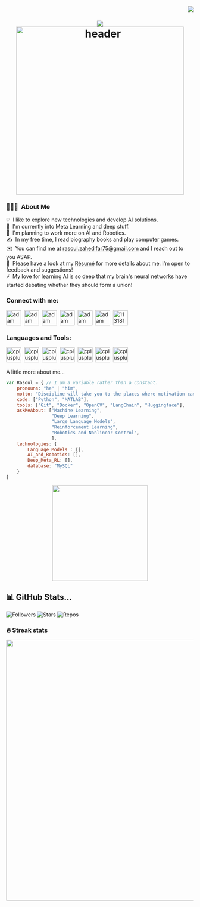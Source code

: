 <img align="right" src="https://visitor-badge.laobi.icu/badge?page_id=Rasoul-Zahedifar">

<h1 align="center">
    <img src="https://readme-typing-svg.herokuapp.com/?lines=Hello,+There!+👋;This+is+Rasoul+Zahedifar...;A+Passionate+AI+Developer;And+a+Robotics+Lover+🙋🏻‍♂️;Nice+to+meet+you!&center=true&size=27">
  </a>

<div align="center">

<img src="https://cdn.dribbble.com/users/359830/screenshots/6946934/background-meet-tom_2.gif" alt="header" height="450" />

</div>

### 👨🏻‍💻 &nbsp;About Me

💡 &nbsp;I like to explore new technologies and develop AI solutions.\
🌱 &nbsp;I'm currently into Meta Learning and deep stuff.\
🔭 &nbsp;I'm planning to work more on AI and Robotics.\
✍️ &nbsp;In my free time, I read biography books and play computer games.\
✉️ &nbsp;You can find me at rasoul.zahedifar75@gmail.com and I reach out to you ASAP.\
📄 &nbsp;Please have a look at my [Résumé](https://drive.google.com/file/d/19UluhC2GVUmrwvcGnbR-u5IgkrlGH1HF/view?usp=drive_link) for more details about me. I'm open to feedback and suggestions!\
⚡ &nbsp;My love for learning AI is so deep that my brain's neural networks have started debating whether they should form a union!

<h3 align="left">Connect with me:</h3>
<p align="left">
  <a href="https://www.linkedin.com/in/rasoul-zahedifar/?locale=fr_FR" target="blank"><img align="center"
      src="https://upload.wikimedia.org/wikipedia/commons/f/f8/LinkedIn_icon_circle.svg"
      alt="adam pithewan" height="40" width="40" /></a>&nbsp;
  <a href="https://www.instagram.com/rasoul_zahedifar/" target="blank"><img align="center"
      src="https://raw.githubusercontent.com/rahuldkjain/github-profile-readme-generator/master/src/images/icons/Social/instagram.svg"
      alt="adam pithen wala" height="40" width="40" /></a>&nbsp;
  <a href="https://t.me/Rasoul_Zahedifar" target="blank"><img align="center"
      src="https://upload.wikimedia.org/wikipedia/commons/8/82/Telegram_logo.svg"
      alt="adam pithen wala" height="40" width="40" /></a>&nbsp;
  <a href="https://join.skype.com/invite/lJf42wJCDXCI" target="blank"><img align="center"
      src="https://upload.wikimedia.org/wikipedia/commons/6/60/Skype_logo_%282019%E2%80%93present%29.svg"
      alt="adam pithen wala" height="40" width="40" /></a>&nbsp;
  <a href="https://www.researchgate.net/profile/Rasoul-Zahedifar" target="blank"><img align="center"
      src="https://upload.wikimedia.org/wikipedia/commons/5/5e/ResearchGate_icon_SVG.svg"
      alt="adam pithen wala" height="40" width="40" /></a>&nbsp;
  <a href="https://scholar.google.com/citations?user=ibJMn_YAAAAJ&hl=en" target="blank"><img align="center"
      src="https://upload.wikimedia.org/wikipedia/commons/c/c7/Google_Scholar_logo.svg"
      alt="adam pithen wala" height="40" width="40" /></a>&nbsp;
 <a href="https://orcid.org/0000-0002-7821-0185" target="blank"><img align="center" src="https://upload.wikimedia.org/wikipedia/commons/0/06/ORCID_iD.svg" alt="11318161" height="40" width="40" /></a>&nbsp;
<div align="center">
</div>


<h3 align="left">Languages and Tools:</h3>
<p align="left">
  <a href="https://www.python.org/" target="_blank" rel="noreferrer"> <img src="https://upload.wikimedia.org/wikipedia/commons/archive/c/c3/20220821153136%21Python-logo-notext.svg" alt="cplusplus" width="40" height="40"/></a>&nbsp;
  <a href="https://www.mathworks.com" target="_blank" rel="noreferrer"> <img src="https://www.svgrepo.com/show/373830/matlab.svg" alt="cplusplus" width="40" height="40"/></a>&nbsp;
  <a href="https://git-scm.com" target="_blank" rel="noreferrer"> <img src="https://upload.wikimedia.org/wikipedia/commons/3/3f/Git_icon.svg" alt="cplusplus" width="40" height="40"/></a>&nbsp;
  <a href="https://www.docker.com" target="_blank" rel="noreferrer"> <img src="https://liashchynskyi.net/static/09cd28347983de7287a1af0792371087/moby-logo.png" alt="cplusplus" width="40" height="40"/></a>&nbsp;
  <a href="https://opencv.org" target="_blank" rel="noreferrer"> <img src="https://github.com/opencv/opencv/wiki/logo/OpenCV_logo_no_text.png" alt="cplusplus" width="40" height="40"/></a>&nbsp;
  <a href="https://huggingface.co" target="_blank" rel="noreferrer"> <img src="https://registry.npmmirror.com/@lobehub/icons-static-png/1.42.0/files/dark/huggingface-color.png" alt="cplusplus" width="40" height="40"/></a>&nbsp;
  <a href="https://www.langchain.com" target="_blank" rel="noreferrer"> <img src="https://miro.medium.com/v2/resize:fit:1400/1*45ASSHV6mTi3AOvh_K3HOg.png" alt="cplusplus" width="40" height="40"/></a>&nbsp;
<!--   <a href="https://www.llamaindex.ai/" target="_blank" rel="noreferrer"> <img src="https://assets.zilliz.com/llama_Index_v3_d2f764ca91.png" alt="cplusplus" width="40" height="40"/></a>&nbsp; -->
  </p>

</div>
</div>

A little more about me...

```javascript
var Rasoul = { // I am a variable rather than a constant.
    pronouns: "he" | "him",
    motto: "Discipline will take you to the places where motivation can't",
    code: ["Python", "MATLAB"],
    tools: ["Git", "Docker", "OpenCV", "LangChain", "Huggingface"],
    askMeAbout: ["Machine Learning",
                 "Deep Learning",
                 "Large Language Models",
                 "Reinforcement Learning",
                 "Robotics and Nonlinear Control",
                 ],
    technologies: {
        Language_Models : [],
        AI_and_Robotics: [],
        Deep_Meta_RL: [],
        database: "MySQL"
    }
}
```

<div align="center">
<img align="center" style="width:16rem; height:auto" src="https://user-images.githubusercontent.com/37551474/113611467-3a567d80-9657-11eb-862b-b07b4f105c6f.gif" />
</div>


## 📊 GitHub Stats...

![Followers](https://img.shields.io/github/followers/Rasoul-Zahedifar?style=social)
![Stars](https://img.shields.io/github/stars/Rasoul-Zahedifar?style=social)
![Repos](https://badges.pufler.dev/repos/Rasoul-Zahedifar)

<div align="center">

</div>

### 🔥 Streak stats

<div align="center">

<img src="http://github-readme-streak-stats.herokuapp.com?user=Rasoul-Zahedifar&theme=dark" width="700"></img>

</div>
